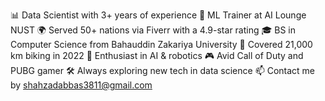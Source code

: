 📊 Data Scientist with 3+ years of experience
💼 ML Trainer at AI Lounge NUST
🌍 Served 50+ nations via Fiverr with a 4.9-star rating
🎓 BS in Computer Science from Bahauddin Zakariya University
🚴 Covered 21,000 km biking in 2022
🤖 Enthusiast in AI & robotics
🎮 Avid Call of Duty and PUBG gamer
🛠️ Always exploring new tech in data science
📫 Contact me by shahzadabbas3811@gmail.com

<!---
Ch-Chand/Ch-Chand is a ✨ special ✨ repository because its `README.md` (this file) appears on your GitHub profile.
You can click the Preview link to take a look at your changes.
--->
